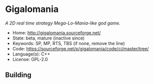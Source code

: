 # Gigalomania

_A 2D real time strategy Mega-Lo-Mania-like god game._

- Home: http://gigalomania.sourceforge.net/
- State: beta, mature (inactive since)
- Keywords: SP, MP, RTS, TBS (if none, remove the line)
- Code: https://sourceforge.net/p/gigalomania/code/ci/master/tree/
- Language(s): C++
- License: GPL-2.0

## Building

